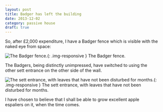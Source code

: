 ```yaml
---
layout: post
title: Badger has left the building
date: 2013-12-02
category: passive house
draft: true
---
```


So, after £2,000 expenditure, I have a Badger fence which is visible with the naked eye from space:

![The Badger fence.](/assets/completed-fence.jpg){: .img-responsive }
<span class="caption">The Badger fence.</span>

The Badgers, being distinctly unimpressed,  have switched to using the other sett entrance on the other side of the wall.

![The sett entrance, with leaves that have not been disturbed for months.](/assets/set-entrance.jpg){: .img-responsive }
<span class="caption">The sett entrance, with leaves that have not been disturbed for months.</span>

I have chosen to believe that I shall be able to grow excellent apple espaliers on it, when the time comes.
